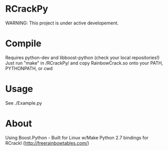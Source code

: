 RCrackPy
========
WARNING: This project is under active developement.

Compile
========
Requires python-dev and libboost-python (check your local repositories!)
Just run "make" in /RCrackPy/ and copy RainbowCrack.so onto your PATH, PYTHONPATH, or cwd

Usage
=========
See ./Example.py

About
======
Using Boost.Python - Built for Linux w/Make
Python 2.7 bindings for RCrackI (http://freerainbowtables.com/)
